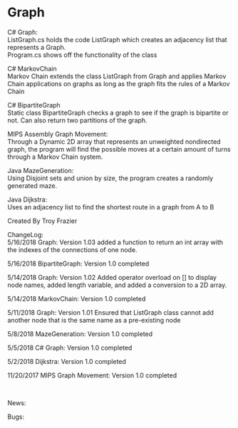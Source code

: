 # Graph
C# Graph:  <br />
  ListGraph.cs holds the code ListGraph which creates an adjacency list that represents a Graph. <br />
  Program.cs shows off the functionality of the class <br />
  
C# MarkovChain <br />
  Markov Chain extends the class ListGraph from Graph and applies Markov Chain applications on graphs as long as the graph fits the rules of a Markov Chain <br />
  
C# BipartiteGraph <br />
  Static class BipartiteGraph checks a graph to see if the graph is bipartite or not. Can also return two partitions of the graph.
  <br />
  
MIPS Assembly Graph Movement: <br />
  Through a Dynamic 2D array that represents an unweighted nondirected graph, the program will find the possible moves at a certain amount of turns through a Markov Chain system. <br />
  
Java MazeGeneration: <br />
  Using Disjoint sets and union by size, the program creates a randomly generated maze.<br />
  
Java Dijkstra: <br />
  Uses an adjacency list to find the shortest route in a graph from A to B <br />

Created By Troy Frazier <br />

ChangeLog: <br />
5/16/2018 Graph: Version 1.03 added a function to return an int array with the indexes of the connections of one node.<br />

5/16/2018 BipartiteGraph: Version 1.0 completed <br />

5/14/2018 Graph: Version 1.02 Added operator overload on [] to display node names, added length variable, and added a conversion to a 2D array. <br />

5/14/2018 MarkovChain: Version 1.0 completed<br />

5/11/2018 Graph: Version 1.01 Ensured that ListGraph class cannot add another node that is the same name as a pre-existing node<br />

5/8/2018 MazeGeneration: Version 1.0 completed<br />

5/5/2018 C# Graph: Version 1.0 completed<br />

5/2/2018 Dijkstra: Version 1.0 completed<br />

11/20/2017 MIPS Graph Movement: Version 1.0 completed<br />

<br />

News:<br />

Bugs:<br />

